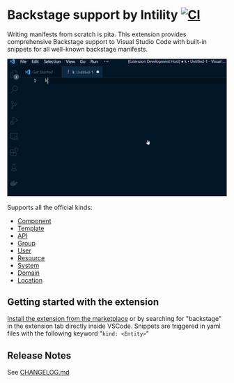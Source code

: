 # Backstage support by Intility [![CI](https://github.com/Intility/vscode-backstage/actions/workflows/CI.yaml/badge.svg)](https://github.com/Intility/vscode-backstage/actions/workflows/CI.yaml)

Writing manifests from scratch is pita. This extension provides comprehensive Backstage support to Visual Studio Code with built-in snippets for all well-known backstage manifests.

![screencast](https://raw.githubusercontent.com/intility/vscode-backstage/main/images/recording.gif)

Supports all the official kinds:

* [Component](https://backstage.io/docs/features/software-catalog/descriptor-format#kind-component)
* [Template](https://backstage.io/docs/features/software-catalog/descriptor-format#kind-template)
* [API](https://backstage.io/docs/features/software-catalog/descriptor-format#kind-api)
* [Group](https://backstage.io/docs/features/software-catalog/descriptor-format#kind-group)
* [User](https://backstage.io/docs/features/software-catalog/descriptor-format#kind-user)
* [Resource](https://backstage.io/docs/features/software-catalog/descriptor-format#kind-resource)
* [System](https://backstage.io/docs/features/software-catalog/descriptor-format#kind-system)
* [Domain](https://backstage.io/docs/features/software-catalog/descriptor-format#kind-domain)
* [Location](https://backstage.io/docs/features/software-catalog/descriptor-format#kind-location)


## Getting started with the extension

[Install the extension from the marketplace](https://marketplace.visualstudio.com/items?itemName=Intility.vscode-backstage) or by searching for "backstage" in the extension tab directly inside VSCode. Snippets are triggered in yaml files with the following keyword "`kind: <Entity>`"

## Release Notes

See [CHANGELOG.md](./CHANGELOG.md)
